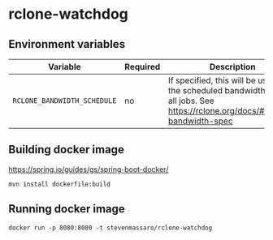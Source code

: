 # rclone-watchdog

## Environment variables

|Variable|Required|Description|
|---|---|---|
|`RCLONE_BANDWIDTH_SCHEDULE`|no|If specified, this will be used as the scheduled bandwidth limit for all jobs. See https://rclone.org/docs/#bwlimit-bandwidth-spec|

## Building docker image
https://spring.io/guides/gs/spring-boot-docker/
```
mvn install dockerfile:build
```

## Running docker image
```
docker run -p 8080:8080 -t stevenmassaro/rclone-watchdog
```